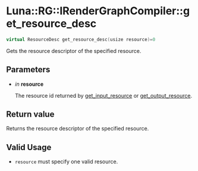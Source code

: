# Luna::RG::IRenderGraphCompiler::get_resource_desc

```c++
virtual ResourceDesc get_resource_desc(usize resource)=0
```

Gets the resource descriptor of the specified resource. 



## Parameters
* *in* **resource**

    The resource id returned by [get_input_resource](struct_luna_1_1_r_g_1_1_i_render_graph_compiler_1a500985b9fa0e42f26b42493897f81b84.md) or [get_output_resource](struct_luna_1_1_r_g_1_1_i_render_graph_compiler_1a0a774cee6f829952d7dd9e29120239f6.md). 

## Return value
Returns the resource descriptor of the specified resource. 

## Valid Usage
* `resource` must specify one valid resource. 

